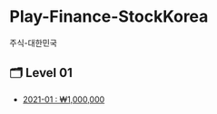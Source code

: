 # Play-Finance-StockKorea
주식-대한민국

## :card_index_dividers: Level 01
-  [2021-01 : ₩1,000,000](/Level01/README.md)
